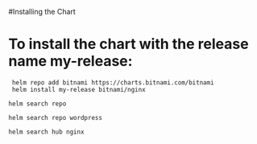 #Installing the Chart

# To install the chart with the release name my-release:
```
 helm repo add bitnami https://charts.bitnami.com/bitnami
 helm install my-release bitnami/nginx
``` 
 ``` 
 helm search repo
 
 helm search repo wordpress
 
 helm search hub nginx
 ```
